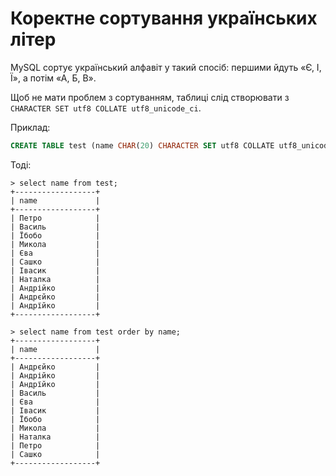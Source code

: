 # Коректне сортування українських літер

MySQL сортує український алфавіт у такий спосіб: першими йдуть «Є, І, Ї», а потім «А, Б, В».

Щоб не мати проблем з сортуванням, таблиці слід створювати з `CHARACTER SET utf8 COLLATE utf8_unicode_ci`.

Приклад:

```sql
CREATE TABLE test (name CHAR(20) CHARACTER SET utf8 COLLATE utf8_unicode_ci);
```

Тоді:

```
> select name from test;
+------------------+
| name             |
+------------------+
| Петро            |
| Василь           |
| Їбобо            |
| Микола           |
| Єва              |
| Сашко            |
| Івасик           |
| Наталка          |
| Андрійко         |
| Андрєйко         |
| Андрїйко         |
+------------------+

> select name from test order by name;
+------------------+
| name             |
+------------------+
| Андрєйко         |
| Андрійко         |
| Андрїйко         |
| Василь           |
| Єва              |
| Івасик           |
| Їбобо            |
| Микола           |
| Наталка          |
| Петро            |
| Сашко            |
+------------------+

```
